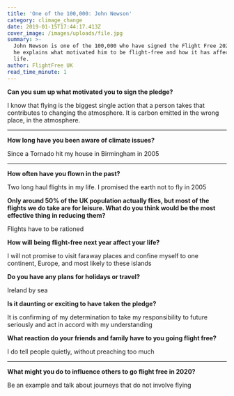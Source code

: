 ```yaml
---
title: 'One of the 100,000: John Newson'
category: climage_change
date: 2019-01-15T17:44:17.413Z
cover_image: /images/uploads/file.jpg
summary: >-
  John Newson is one of the 100,000 who have signed the Flight Free 2020 pledge,
  he explains what motivated him to be flight-free and how it has affected his
  life. 
author: FlightFree UK
read_time_minute: 1
---
```

**Can you sum up what motivated you to sign the pledge?**  



I know that flying is the biggest single action that a person takes that contributes to changing the atmosphere. It is carbon emitted in the wrong place, in the atmosphere.

****

**How long have you been aware of climate issues?** 



Since a Tornado hit my house in Birmingham in 2005

****

**How often have you flown in the past?** 



Two long haul flights in my life. I promised the earth not to fly in 2005



**Only around 50% of the UK population actually flies, but most of the flights we do take are for leisure. What do you think would be the most effective thing in reducing them?** 



Flights have to be rationed



**How will being flight-free next year affect your life?** 

I will not promise to visit faraway places and confine myself to one continent, Europe, and most likely to these islands 



**Do you have any plans for holidays or travel?** 



Ireland by sea



**Is it daunting or exciting to have taken the pledge?** 



It is confirming of my determination to take my responsibility to future seriously and act in accord with my understanding



**What reaction do your friends and family have to you going flight free?**  



I do tell people quietly, without preaching too much

****

**What might you do to influence others to go flight free in 2020?** 



Be an example and talk about journeys that do not involve flying
